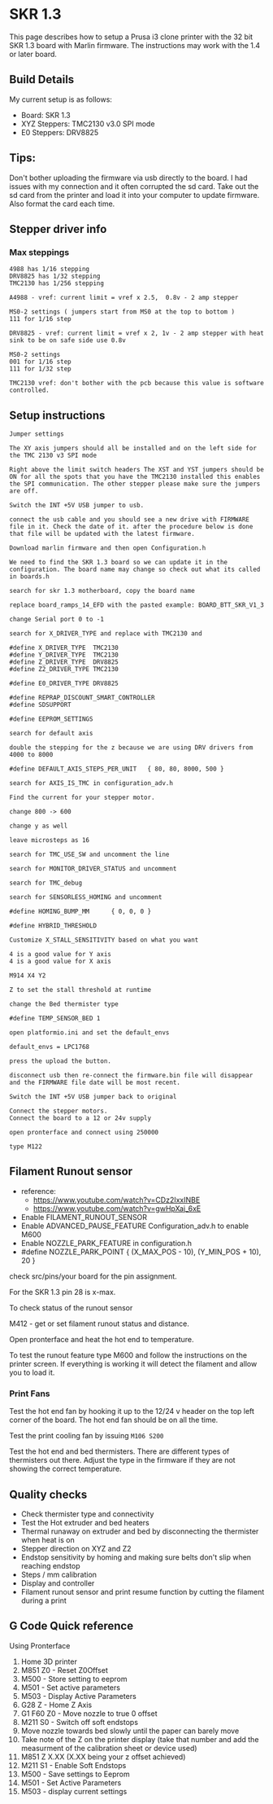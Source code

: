# SKR 1.3

This page describes how to setup a Prusa i3 clone printer with the 32 bit SKR 1.3 board with Marlin firmware. The instructions may work with the 1.4 or later board.

## Build Details

My current setup is as follows:

* Board: SKR 1.3
* XYZ Steppers: TMC2130 v3.0 SPI mode
* E0 Steppers: DRV8825

## Tips:

Don't bother uploading the firmware via usb directly to the board. I had issues with my connection and it often corrupted the sd card. Take out the sd card from the printer and load it into your computer to update firmware. Also format the card each time.

## Stepper driver info

### Max steppings

```
4988 has 1/16 stepping
DRV8825 has 1/32 stepping
TMC2130 has 1/256 stepping

A4988 - vref: current limit = vref x 2.5,  0.8v - 2 amp stepper

MS0-2 settings ( jumpers start from MS0 at the top to bottom )
111 for 1/16 step

DRV8825 - vref: current limit = vref x 2, 1v - 2 amp stepper with heat sink to be on safe side use 0.8v

MS0-2 settings
001 for 1/16 step
111 for 1/32 step

TMC2130 vref: don't bother with the pcb because this value is software controlled.
```


## Setup instructions

```
Jumper settings

The XY axis jumpers should all be installed and on the left side for the TMC 2130 v3 SPI mode

Right above the limit switch headers The XST and YST jumpers should be ON for all the spots that you have the TMC2130 installed this enables the SPI communication. The other stepper please make sure the jumpers are off.

Switch the INT +5V USB jumper to usb.

connect the usb cable and you should see a new drive with FIRMWARE file in it. Check the date of it. after the procedure below is done that file will be updated with the latest firmware.

Download marlin firmware and then open Configuration.h

We need to find the SKR 1.3 board so we can update it in the configuration. The board name may change so check out what its called in boards.h

search for skr 1.3 motherboard, copy the board name

replace board_ramps_14_EFD with the pasted example: BOARD_BTT_SKR_V1_3

change Serial port 0 to -1

search for X_DRIVER_TYPE and replace with TMC2130 and

#define X_DRIVER_TYPE  TMC2130
#define Y_DRIVER_TYPE  TMC2130
#define Z_DRIVER_TYPE  DRV8825
#define Z2_DRIVER_TYPE TMC2130

#define E0_DRIVER_TYPE DRV8825

#define REPRAP_DISCOUNT_SMART_CONTROLLER
#define SDSUPPORT

#define EEPROM_SETTINGS

search for default axis

double the stepping for the z because we are using DRV drivers from 4000 to 8000

#define DEFAULT_AXIS_STEPS_PER_UNIT   { 80, 80, 8000, 500 }

search for AXIS_IS_TMC in configuration_adv.h

Find the current for your stepper motor.

change 800 -> 600

change y as well

leave microsteps as 16

search for TMC_USE_SW and uncomment the line

search for MONITOR_DRIVER_STATUS and uncomment

search for TMC_debug

search for SENSORLESS_HOMING and uncomment

#define HOMING_BUMP_MM      { 0, 0, 0 }

#define HYBRID_THRESHOLD

Customize X_STALL_SENSITIVITY based on what you want

4 is a good value for Y axis
4 is a good value for X axis

M914 X4 Y2

Z to set the stall threshold at runtime

change the Bed thermister type

#define TEMP_SENSOR_BED 1

open platformio.ini and set the default_envs

default_envs = LPC1768

press the upload the button.

disconnect usb then re-connect the firmware.bin file will disappear and the FIRMWARE file date will be most recent.

Switch the INT +5V USB jumper back to original

Connect the stepper motors.
Connect the board to a 12 or 24v supply

open pronterface and connect using 250000

type M122
```

## Filament Runout sensor

- reference:
  - https://www.youtube.com/watch?v=CDz2IxxINBE
  - https://www.youtube.com/watch?v=gwHpXaj_6xE
- Enable FILAMENT_RUNOUT_SENSOR
- Enable ADVANCED_PAUSE_FEATURE Configuration_adv.h to enable M600
- Enable NOZZLE_PARK_FEATURE in configuration.h
- #define NOZZLE_PARK_POINT { (X_MAX_POS - 10), (Y_MIN_POS + 10), 20 }

check src/pins/your board for the pin assignment.

For the SKR 1.3 pin 28 is x-max.

To check status of the runout sensor

M412 - get or set filament runout status and distance.

Open pronterface and heat the hot end to temperature.

To test the runout feature type M600 and follow the instructions on the printer screen. If everything is working it will detect the filament and allow you to load it.

### Print Fans

Test the hot end fan by hooking it up to the 12/24 v header on the top left corner of the board. The hot end fan should be on all the time.

Test the print cooling fan by issuing `M106 S200`

Test the hot end and bed thermisters. There are different types of thermisters out there. Adjust the type in the firmware if they are not showing the correct temperature.

## Quality checks

* Check thermister type and connectivity
* Test the Hot extruder and bed heaters
* Thermal runaway on extruder and bed by disconnecting the thermister when heat is on
* Stepper direction on XYZ and Z2
* Endstop sensitivity by homing and making sure belts don't slip when reaching endstop
* Steps / mm calibration
* Display and controller
* Filament runout sensor and print resume function by cutting the filament during a print

## G Code Quick reference
Using Pronterface

1. Home 3D printer
1. M851 Z0 - Reset Z0Offset
1. M500 - Store setting to eeprom
4. M501 - Set active parameters
5. M503 - Display Active Parameters
6. G28 Z - Home Z Axis
7. G1 F60 Z0 - Move nozzle to true 0 offset
8. M211 S0 - Switch off soft endstops
9. Move nozzle towards bed slowly until the paper can barely move
10. Take note of the Z on the printer display (take that number and add the measurment of the calibration sheet or device used)
11. M851 Z X.XX (X.XX being your z offset achieved)
12. M211 S1 - Enable Soft Endstops
13. M500 - Save settings to Eeprom
14. M501 - Set Active Parameters
15. M503 - display current settings
